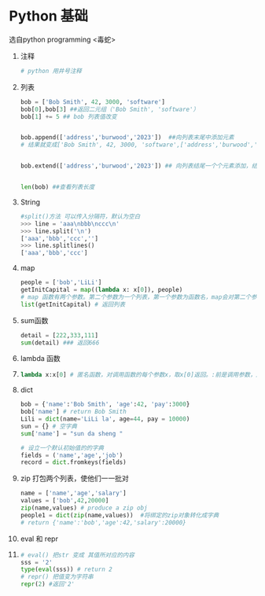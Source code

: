 # Python 基础

选自python programming <毒蛇>

1. 注释

   ```python
   # python 用井号注释
   ```

2. 列表

   ```python
   bob = ['Bob Smith', 42, 3000, 'software']
   bob[0],bob[3] ##返回二元组（'Bob Smith', 'software'）
   bob[1] += 5 ## bob 列表值改变
   
   
   bob.append(['address','burwood','2023'])  ##向列表末尾中添加元素 
   # 结果就变成['Bob Smith', 42, 3000, 'software',['address','burwood','2023']]
   
   
   bob.extend(['address','burwood','2023']) ## 向列表结尾一个个元素添加，结果为['Bob Smith', 42, 3000, 'software','address','burwood','2023']
   
   
   len(bob) ##查看列表长度
   ```

3. String

   ```python
   #split()方法 可以传入分隔符，默认为空白
   >>> line = 'aaa\nbbb\nccc\n'
   >>> line.split('\n')
   ['aaa','bbb','ccc','']
   >>> line.splitlines()
   ['aaa','bbb','ccc']
   ```

4. map

   ```python
   people = ['bob','LiLi']
   getInitCapital = map((lambda x: x[0]), people)
   # map 函数有两个参数。第二个参数为一个列表，第一个参数为函数名，map会对第二个参数列表中的每一个元素调用第一个参数的函数
   list(getInitCapital) # 返回列表
   ```

5. sum函数

   ```python
   detail = [222,333,111]
   sum(detail) ### 返回666
   ```

6. lambda 函数

7. ```python
   lambda x:x[0] # 匿名函数，对调用函数的每个参数x，取x[0]返回。:前是调用参数，后是返回列表
   ```

7. dict

   ```python
   bob = {'name':'Bob Smith', 'age':42, 'pay':3000}
   bob['name'] # return Bob Smith
   Lili = dict(name='LiLi la', age=44, pay = 10000)
   sun = {} # 空字典
   sum['name'] = "sun da sheng "
   
   # 设立一个默认初始值的的字典
   fields = ('name','age','job')
   record = dict.fromkeys(fields)
   ```

8. zip 打包两个列表，使他们一一批对

   ```python
   name = ['name','age','salary']
   values = ['bob',42,20000]
   zip(name,values) # produce a zip obj
   people1 = dict(zip(name,values))  #将绑定的zip对象转化成字典
   # return {'name':'bob','age':42,'salary':20000}
   ```

9. eval 和 repr 

10. ```python
    # eval() 把str 变成 其值所对应的内容
    sss = '2'
    type(eval(sss)) # return 2
    # repr() 把值变为字符串
    repr(2) #返回'2'
    ```

